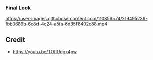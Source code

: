 ### Final Look
https://user-images.githubusercontent.com/110356574/219495236-fbb0689b-6c8d-4c24-a5fa-6d35f8402c88.mp4
## Credit
- https://youtu.be/TOflUdgx4pw
